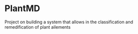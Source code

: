 # PlantMD
Project on building a system that allows in the classification and remedification of plant ailements
